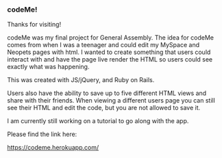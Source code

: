 ### codeMe!

Thanks for visiting!

codeMe was my final project for General Assembly. The idea for codeMe comes from when I was a teenager and could edit my MySpace and Neopets pages with html. I wanted to create something that users could interact with and have the page live render the HTML so users could see exactly what was happening. 

This was created with JS/jQuery, and Ruby on Rails. 

Users also have the ability to save up to five different HTML views and share with their friends. When viewing a different users page you can still see their HTML and edit the code, but you are not allowed to save it. 

I am currently still working on a tutorial to go along with the app. 

Please find the link here: 

https://codeme.herokuapp.com/